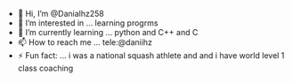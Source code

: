 - 👋 Hi, I’m @Danialhz258
- 👀 I’m interested in ... learning progrms
- 🌱 I’m currently learning ... python and C++ and C
- 📫 How to reach me ... tele:@daniihz  
- ⚡ Fun fact: ... i was a national squash athlete and and i have world level 1 class coaching 

<!---
Danialhz258/Danialhz258 is a ✨ special ✨ repository because its `README.md` (this file) appears on your GitHub profile.
You can click the Preview link to take a look at your changes.
--->
